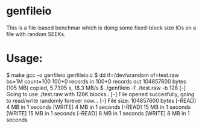genfileio
=========

This is a file-based benchmar which is doing some fixed-block size IOs on a file with random SEEKs.

Usage:
======

   $ make
   gcc -o genfileio genfileio.c
   $ dd if=/dev/urandom of=test.raw bs=1M count=100
   100+0 records in
   100+0 records out
   104857600 bytes (105 MB) copied, 5.7305 s, 18.3 MB/s
   $ ./genfileio -f ./test.raw -b 128
   [-] Going to use ./test.raw with 128K blocks..
   [-] File opened succesfully, going to read/write randomly forever now...
   [-] File size: 104857600 bytes
	[-READ] 4 MB in 1 seconds
	[WRITE] 4 MB in 1 seconds
	[-READ] 15 MB in 1 seconds
	[WRITE] 15 MB in 1 seconds
	[-READ] 8 MB in 1 seconds
	[WRITE] 8 MB in 1 seconds
